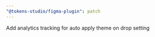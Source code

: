 ```yaml
---
"@tokens-studio/figma-plugin": patch
---
```


Add analytics tracking for auto apply theme on drop setting
